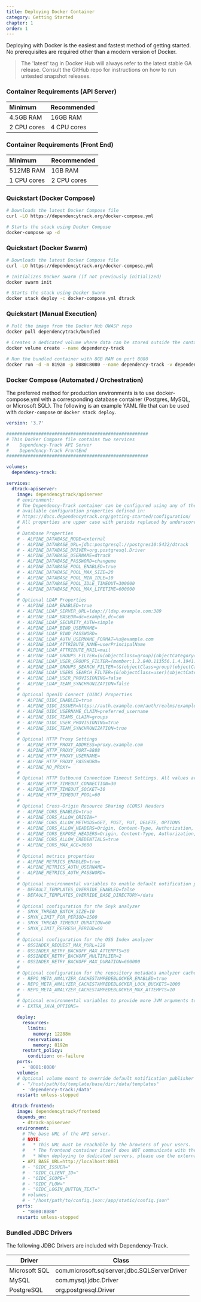 ```yaml
---
title: Deploying Docker Container
category: Getting Started
chapter: 1
order: 1
---
```


Deploying with Docker is the easiest and fastest method of getting started. No prerequisites are required
other than a modern version of Docker.

> The 'latest' tag in Docker Hub will always refer to the latest stable GA release. Consult the GitHub repo
> for instructions on how to run untested snapshot releases.

### Container Requirements (API Server)

| Minimum     | Recommended |
| :---------- | :---------- |
| 4.5GB RAM   | 16GB RAM    |
| 2 CPU cores | 4 CPU cores |

### Container Requirements (Front End)

| Minimum     | Recommended |
| :---------- | :---------- |
| 512MB RAM   | 1GB RAM    |
| 1 CPU cores | 2 CPU cores |

### Quickstart (Docker Compose)

```bash
# Downloads the latest Docker Compose file
curl -LO https://dependencytrack.org/docker-compose.yml

# Starts the stack using Docker Compose
docker-compose up -d
```

### Quickstart (Docker Swarm)

```bash
# Downloads the latest Docker Compose file
curl -LO https://dependencytrack.org/docker-compose.yml

# Initializes Docker Swarm (if not previously initialized)
docker swarm init

# Starts the stack using Docker Swarm
docker stack deploy -c docker-compose.yml dtrack
```

### Quickstart (Manual Execution)

```bash
# Pull the image from the Docker Hub OWASP repo
docker pull dependencytrack/bundled

# Creates a dedicated volume where data can be stored outside the container
docker volume create --name dependency-track

# Run the bundled container with 8GB RAM on port 8080
docker run -d -m 8192m -p 8080:8080 --name dependency-track -v dependency-track:/data dependencytrack/bundled
```

### Docker Compose (Automated / Orchestration)

The preferred method for production environments is to use docker-compose.yml with a corresponding
database container (Postgres, MySQL, or Microsoft SQL). The following is an example YAML file that
can be used with `docker-compose` or `docker stack deploy`.

```yaml
version: '3.7'

#####################################################
# This Docker Compose file contains two services
#    Dependency-Track API Server
#    Dependency-Track FrontEnd
#####################################################

volumes:
  dependency-track:

services:
  dtrack-apiserver:
    image: dependencytrack/apiserver
    # environment:
    # The Dependency-Track container can be configured using any of the
    # available configuration properties defined in:
    # https://docs.dependencytrack.org/getting-started/configuration/
    # All properties are upper case with periods replaced by underscores.
    #
    # Database Properties
    # - ALPINE_DATABASE_MODE=external
    # - ALPINE_DATABASE_URL=jdbc:postgresql://postgres10:5432/dtrack
    # - ALPINE_DATABASE_DRIVER=org.postgresql.Driver
    # - ALPINE_DATABASE_USERNAME=dtrack
    # - ALPINE_DATABASE_PASSWORD=changeme
    # - ALPINE_DATABASE_POOL_ENABLED=true
    # - ALPINE_DATABASE_POOL_MAX_SIZE=20
    # - ALPINE_DATABASE_POOL_MIN_IDLE=10
    # - ALPINE_DATABASE_POOL_IDLE_TIMEOUT=300000
    # - ALPINE_DATABASE_POOL_MAX_LIFETIME=600000
    #
    # Optional LDAP Properties
    # - ALPINE_LDAP_ENABLED=true
    # - ALPINE_LDAP_SERVER_URL=ldap://ldap.example.com:389
    # - ALPINE_LDAP_BASEDN=dc=example,dc=com
    # - ALPINE_LDAP_SECURITY_AUTH=simple
    # - ALPINE_LDAP_BIND_USERNAME=
    # - ALPINE_LDAP_BIND_PASSWORD=
    # - ALPINE_LDAP_AUTH_USERNAME_FORMAT=%s@example.com
    # - ALPINE_LDAP_ATTRIBUTE_NAME=userPrincipalName
    # - ALPINE_LDAP_ATTRIBUTE_MAIL=mail
    # - ALPINE_LDAP_GROUPS_FILTER=(&(objectClass=group)(objectCategory=Group))
    # - ALPINE_LDAP_USER_GROUPS_FILTER=(member:1.2.840.113556.1.4.1941:={USER_DN})
    # - ALPINE_LDAP_GROUPS_SEARCH_FILTER=(&(objectClass=group)(objectCategory=Group)(cn=*{SEARCH_TERM}*))
    # - ALPINE_LDAP_USERS_SEARCH_FILTER=(&(objectClass=user)(objectCategory=Person)(cn=*{SEARCH_TERM}*))
    # - ALPINE_LDAP_USER_PROVISIONING=false
    # - ALPINE_LDAP_TEAM_SYNCHRONIZATION=false
    #
    # Optional OpenID Connect (OIDC) Properties
    # - ALPINE_OIDC_ENABLED=true
    # - ALPINE_OIDC_ISSUER=https://auth.example.com/auth/realms/example
    # - ALPINE_OIDC_USERNAME_CLAIM=preferred_username
    # - ALPINE_OIDC_TEAMS_CLAIM=groups
    # - ALPINE_OIDC_USER_PROVISIONING=true
    # - ALPINE_OIDC_TEAM_SYNCHRONIZATION=true
    #
    # Optional HTTP Proxy Settings
    # - ALPINE_HTTP_PROXY_ADDRESS=proxy.example.com
    # - ALPINE_HTTP_PROXY_PORT=8888
    # - ALPINE_HTTP_PROXY_USERNAME=
    # - ALPINE_HTTP_PROXY_PASSWORD=
    # - ALPINE_NO_PROXY=
    #
    # Optional HTTP Outbound Connection Timeout Settings. All values are in seconds.
    # - ALPINE_HTTP_TIMEOUT_CONNECTION=30
    # - ALPINE_HTTP_TIMEOUT_SOCKET=30
    # - ALPINE_HTTP_TIMEOUT_POOL=60
    #
    # Optional Cross-Origin Resource Sharing (CORS) Headers
    # - ALPINE_CORS_ENABLED=true
    # - ALPINE_CORS_ALLOW_ORIGIN=*
    # - ALPINE_CORS_ALLOW_METHODS=GET, POST, PUT, DELETE, OPTIONS
    # - ALPINE_CORS_ALLOW_HEADERS=Origin, Content-Type, Authorization, X-Requested-With, Content-Length, Accept, Origin, X-Api-Key, X-Total-Count, *
    # - ALPINE_CORS_EXPOSE_HEADERS=Origin, Content-Type, Authorization, X-Requested-With, Content-Length, Accept, Origin, X-Api-Key, X-Total-Count
    # - ALPINE_CORS_ALLOW_CREDENTIALS=true
    # - ALPINE_CORS_MAX_AGE=3600
    #
    # Optional metrics properties
    # - ALPINE_METRICS_ENABLED=true
    # - ALPINE_METRICS_AUTH_USERNAME=
    # - ALPINE_METRICS_AUTH_PASSWORD=
    #
    # Optional environmental variables to enable default notification publisher templates override and set the base directory to search for templates
    # - DEFAULT_TEMPLATES_OVERRIDE_ENABLED=false
    # - DEFAULT_TEMPLATES_OVERRIDE_BASE_DIRECTORY=/data
    #
    # Optional configuration for the Snyk analyzer
    # - SNYK_THREAD_BATCH_SIZE=10
    # - SNYK_LIMIT_FOR_PERIOD=1500
    # - SNYK_THREAD_TIMEOUT_DURATION=60
    # - SNYK_LIMIT_REFRESH_PERIOD=60
    #
    # Optional configuration for the OSS Index analyzer
    # - OSSINDEX_REQUEST_MAX_PURL=128
    # - OSSINDEX_RETRY_BACKOFF_MAX_ATTEMPTS=50
    # - OSSINDEX_RETRY_BACKOFF_MULTIPLIER=2
    # - OSSINDEX_RETRY_BACKOFF_MAX_DURATION=600000
    #
    # Optional configuration for the repository metadata analyzer cache stampede for high concurrency workloads
    # - REPO_META_ANALYZER_CACHESTAMPEDEBLOCKER_ENABLED=true
    # - REPO_META_ANALYZER_CACHESTAMPEDEBLOCKER_LOCK_BUCKETS=1000
    # - REPO_META_ANALYZER_CACHESTAMPEDEBLOCKER_MAX_ATTEMPTS=10
    #
    # Optional environmental variables to provide more JVM arguments to the API Server JVM, i.e. "-XX:ActiveProcessorCount=8"
    # - EXTRA_JAVA_OPTIONS=

    deploy:
      resources:
        limits:
          memory: 12288m
        reservations:
          memory: 8192m
      restart_policy:
        condition: on-failure
    ports:
      - '8081:8080'
    volumes:
    # Optional volume mount to override default notification publisher templates
    # - "/host/path/to/template/base/dir:/data/templates"
      - 'dependency-track:/data'
    restart: unless-stopped

  dtrack-frontend:
    image: dependencytrack/frontend
    depends_on:
      - dtrack-apiserver
    environment:
      # The base URL of the API server.
      # NOTE:
      #   * This URL must be reachable by the browsers of your users.
      #   * The frontend container itself does NOT communicate with the API server directly, it just serves static files.
      #   * When deploying to dedicated servers, please use the external IP or domain of the API server.
      - API_BASE_URL=http://localhost:8081
      # - "OIDC_ISSUER="
      # - "OIDC_CLIENT_ID="
      # - "OIDC_SCOPE="
      # - "OIDC_FLOW="
      # - "OIDC_LOGIN_BUTTON_TEXT="
      # volumes:
      # - "/host/path/to/config.json:/app/static/config.json"
    ports:
      - "8080:8080"
    restart: unless-stopped
```

### Bundled JDBC Drivers

The following JDBC Drivers are included with Dependency-Track.

| Driver        | Class                                        |
| ------------- | -------------------------------------------- |
| Microsoft SQL | com.microsoft.sqlserver.jdbc.SQLServerDriver |
| MySQL         | com.mysql.jdbc.Driver                        |
| PostgreSQL    | org.postgresql.Driver                        |
